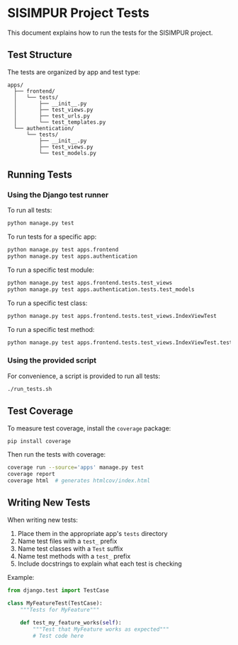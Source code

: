 # SISIMPUR Project Tests

This document explains how to run the tests for the SISIMPUR project.

## Test Structure

The tests are organized by app and test type:

```
apps/
  ├── frontend/
  │   └── tests/
  │       ├── __init__.py
  │       ├── test_views.py
  │       ├── test_urls.py
  │       └── test_templates.py
  └── authentication/
      └── tests/
          ├── __init__.py
          ├── test_views.py
          └── test_models.py
```

## Running Tests

### Using the Django test runner

To run all tests:

```bash
python manage.py test
```

To run tests for a specific app:

```bash
python manage.py test apps.frontend
python manage.py test apps.authentication
```

To run a specific test module:

```bash
python manage.py test apps.frontend.tests.test_views
python manage.py test apps.authentication.tests.test_models
```

To run a specific test class:

```bash
python manage.py test apps.frontend.tests.test_views.IndexViewTest
```

To run a specific test method:

```bash
python manage.py test apps.frontend.tests.test_views.IndexViewTest.test_index_view_status_code
```

### Using the provided script

For convenience, a script is provided to run all tests:

```bash
./run_tests.sh
```

## Test Coverage

To measure test coverage, install the `coverage` package:

```bash
pip install coverage
```

Then run the tests with coverage:

```bash
coverage run --source='apps' manage.py test
coverage report
coverage html  # generates htmlcov/index.html
```

## Writing New Tests

When writing new tests:

1. Place them in the appropriate app's `tests` directory
2. Name test files with a `test_` prefix
3. Name test classes with a `Test` suffix
4. Name test methods with a `test_` prefix
5. Include docstrings to explain what each test is checking

Example:

```python
from django.test import TestCase

class MyFeatureTest(TestCase):
    """Tests for MyFeature"""
    
    def test_my_feature_works(self):
        """Test that MyFeature works as expected"""
        # Test code here
```
